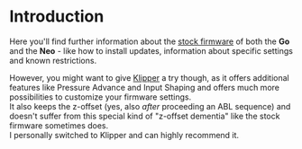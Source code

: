 <link rel=”manifest” href=”docs/manifest.webmanifest”>

# Introduction
Here you'll find further information about the [stock firmware](fw_marlin.md) of both the **Go** and the **Neo** - like how to install updates, information about specific settings and known restrictions.  
  
However, you might want to give [Klipper](fw_klipper.md) a try though, as it offers additional features like Pressure Advance and Input Shaping and offers much more possibilities to customize your firmware settings.  
It also keeps the z-offset (yes, also *after* proceeding an ABL sequence) and doesn't suffer from this special kind of "z-offset dementia" like the stock firmware sometimes does.    
I personally switched to Klipper and can highly recommend it.  
